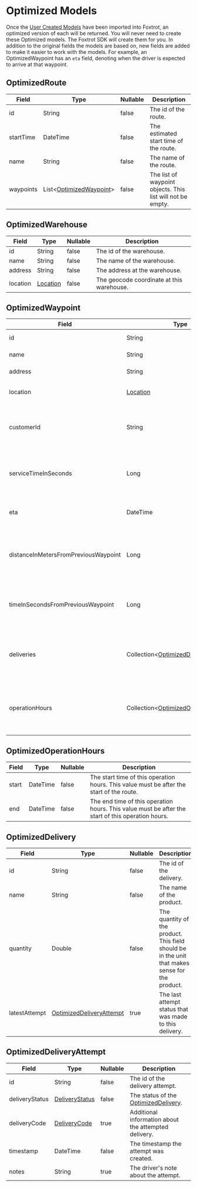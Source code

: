 # Optimized Models

Once the [User Created Models](#user-created-models) have been imported into Foxtrot, an optimized version of
each will be returned. You will never need to create these Optimized models. The Foxtrot SDK will create them for you. In addition to the original fields the models are based on, new fields are added to make it easier to work with the models. For example, an OptimizedWaypoint has an `eta` field, denoting when the driver is expected to arrive at that waypoint.

## OptimizedRoute

| Field                     | Type                                           | Nullable | Description
|---------------------------|------------------------------------------------|----------|-------------
| id                        | String                                         | false    | The id of the route.
| startTime                 | DateTime                                       | false    | The estimated start time of the route.
| name                      | String                                         | false    | The name of the route.
| waypoints                 | List<[OptimizedWaypoint](#optimizedwaypoint)>  | false    | The list of waypoint objects. This list will not be empty.


## OptimizedWarehouse

| Field                     | Type                             | Nullable | Description
|---------------------------|----------------------------------|----------|------------
| id                        | String  	                       | false    | The id of the warehouse.
| name                      | String                           | false    | The name of the warehouse.
| address                   | String                           | false    | The address at the warehouse.
| location                  | [Location](#location)            | false    | The geocode coordinate at this warehouse.


## OptimizedWaypoint

| Field                                | Type                                                      | Nullable | Description
|--------------------------------------|-----------------------------------------------------------|----------|-------------
| id                                   | String                                                    | false    | The id of the waypoint.
| name                                 | String                                                    | false    | The name of the waypoint.
| address                              | String                                                    | false    | The address at the waypoint.
| location                             | [Location](#location)                                     | false    | The geocode coordinate at this waypoint.
| customerId                           | String                                                    | false    | The globally unique identifier identifying the customer at this waypoint.
| serviceTimeInSeconds                 | Long                                                      | false    | The estimated amount of time in seconds the driver will take to complete this waypoint.
| eta                                  | DateTime                                                  | true     | The estimated time of arrival at this waypoint.
| distanceInMetersFromPreviousWaypoint | Long                                                      | true     | The estimated distance in meters to get to this waypoint from the previous waypoint.
| timeInSecondsFromPreviousWaypoint    | Long                                                      | true     | The estimated time in seconds to get to this waypoint from the previous waypoint.
| deliveries                           | Collection<[OptimizedDelivery](#optimizeddelivery)>       | false    | The collection of Delivery objects at this waypoint. This collection will have at least one element.
| operationHours                          | Collection<[OptimizedOperationHours](#optimizedoperationhours)>   | false    | The collection of OperationHours objects at this waypoint. This collection may be empty.


## OptimizedOperationHours

| Field                     | Type                             | Nullable | Description
|---------------------------|----------------------------------|----------|------------
| start                     | DateTime                         | false    | The start time of this operation hours. This value must be after the start of the route.
| end                       | DateTime                         | false    | The end time of this operation hours. This value must be after the start of this operation hours.


## OptimizedDelivery

| Field                     | Type                                                  | Nullable | Description
|---------------------------|-------------------------------------------------------|----------|------------
| id                        | String                                                | false    | The id of the delivery.
| name                      | String                                                | false    | The name of the product.
| quantity                  | Double                                                | false    | The quantity of the product. This field should be in the unit that makes sense for the product.
| latestAttempt             | [OptimizedDeliveryAttempt](#optimizeddeliveryattempt) | true     | The last attempt status that was made to this delivery.

## OptimizedDeliveryAttempt

| Field                     | Type                             | Nullable | Description
|---------------------------|----------------------------------|----------|------------
| id                        | String                           | false    | The id of the delivery attempt.
| deliveryStatus            | [DeliveryStatus](#deliverystatus)| false    | The status of the [OptimizedDelivery](#optimizeddelivery).
| deliveryCode              | [DeliveryCode](#deliverycode)    | true     | Additional information about the attempted delivery.
| timestamp                 | DateTime                         | false    | The timestamp the attempt was created.
| notes                     | String                           | true     | The driver's note about the attempt.

